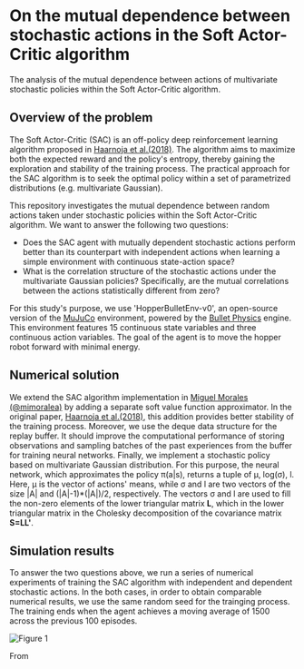 # On the mutual dependence between stochastic actions in the Soft Actor-Critic algorithm
The analysis of the mutual dependence between actions of multivariate stochastic policies within the Soft Actor-Critic algorithm.

## Overview of the problem
The Soft Actor-Critic (SAC) is an off-policy deep reinforcement learning algorithm proposed in [Haarnoja et al.(2018)](https://arxiv.org/abs/1801.01290). The algorithm aims to maximize both the expected reward and the policy's entropy, thereby gaining the exploration and stability of the training process. The practical approach for the SAC algorithm is to seek the optimal policy within a set of parametrized distributions (e.g. multivariate Gaussian). 

This repository investigates the mutual dependence between random actions taken under stochastic policies within the Soft Actor-Critic algorithm. We want to answer the following two questions:
* Does the SAC agent with mutually dependent stochastic actions perform better than its counterpart with independent actions when learning a simple environment with continuous state-action space?
* What is the correlation structure of the stochastic actions under the multivariate Gaussian policies? Specifically, are the mutual correlations between the actions statistically different from zero?

For this study's purpose, we use 'HopperBulletEnv-v0', an open-source version of the [MuJuCo](http://www.mujoco.org) environment, powered by the [Bullet Physics](https://pybullet.org/wordpress/) engine. This environment features 15 continuous state variables and three continuous action variables. The goal of the agent is to move the hopper robot forward with minimal energy.

## Numerical solution

We extend the SAC algorithm implementation in [Miguel Morales (@mimoralea)](https://github.com/mimoralea) by adding a separate soft value function approximator. In the original paper, [Haarnoja et al.(2018)](https://arxiv.org/abs/1801.01290), this addition provides better stability of the training process. Moreover, we use the deque data structure for the replay buffer. It should improve the computational performance of storing observations and sampling batches of the past experiences from the buffer for training neural networks. Finally, we implement a stochastic policy based on multivariate Gaussian distribution. For this purpose, the neural network, which approximates the policy &pi;(a|s), returns a tuple of &mu;, log(&sigma;), l. Here, &mu; is the vector of actions' means, while &sigma; and l are two vectors of the size |A| and (|A|-1)*(|A|)/2, respectively. The vectors &sigma; and l are used to fill the non-zero elements of the lower triangular matrix **L**, which in the lower triangular matrix in the Cholesky decomposition of the covariance matrix **S=LL'**.

## Simulation results

To answer the two questions above, we run a series of numerical experiments of training the SAC algorithm with independent and dependent stochastic actions. In the both cases, in order to obtain comparable numerical results, we use the same random seed for the trainging process. The training ends when the agent achieves a moving average of 1500 across the previous 100 episodes. 

![Figure 1](https://github.com/NikolayGudkov/Some-analysis-of-the-Soft-Actor-Critic-algorithm/blob/main/SAC_plus_1.png)


From 

